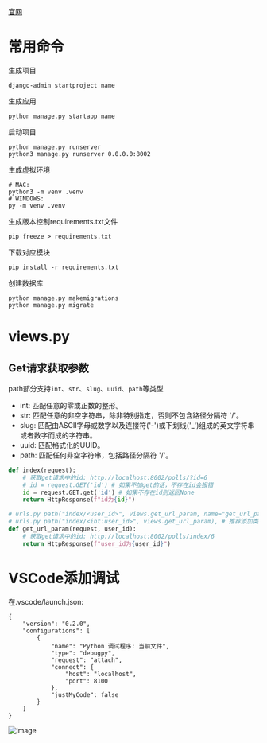 [官网](https://docs.djangoproject.com/zh-hans/5.1/)

# 常用命令
生成项目
```shell
django-admin startproject name
```
生成应用
```shell
python manage.py startapp name
```
启动项目
```shell
python manage.py runserver
python3 manage.py runserver 0.0.0.0:8002 
```
生成虚拟环境
```
# MAC:
python3 -m venv .venv
# WINDOWS:
py -m venv .venv
```
生成版本控制requirements.txt文件
```shell
pip freeze > requirements.txt
```
下载对应模块
```shell
pip install -r requirements.txt
```
创建数据库
```shell
python manage.py makemigrations
python manage.py migrate
```

# views.py
## Get请求获取参数
path部分支持`int`、`str`、`slug`、`uuid`、`path`等类型<br>
* int: 匹配任意的零或正数的整形。
* str: 匹配任意的非空字符串，除非特别指定，否则不包含路径分隔符 '/'。
* slug: 匹配由ASCII字母或数字以及连接符('-')或下划线('_')组成的英文字符串或者数字而成的字符串。
* uuid: 匹配格式化的UUID。
* path: 匹配任何非空字符串，包括路径分隔符 '/'。

```python
def index(request):
    # 获取get请求中的id: http://localhost:8002/polls/?id=6
    # id = request.GET('id') # 如果不加get的话，不存在id会报错
    id = request.GET.get('id') # 如果不存在id则返回None
    return HttpResponse(f"id为{id}")

# urls.py path("index/<user_id>", views.get_url_param, name="get_url_param"),
# urls.py path("index/<int:user_id>", views.get_url_param), # 推荐添加类型，如果不是整形则返回404
def get_url_param(request, user_id):
    # 获取get请求中的id: http://localhost:8002/polls/index/6
    return HttpResponse(f"user_id为{user_id}")
```

# VSCode添加调试
在.vscode/launch.json:
```
{
    "version": "0.2.0",
    "configurations": [
        {
            "name": "Python 调试程序: 当前文件",
            "type": "debugpy",
            "request": "attach",
            "connect": {
                "host": "localhost",
                "port": 8100
            },
            "justMyCode": false
        }
    ]
}
```
![image](https://github.com/user-attachments/assets/c5e206e2-85ae-42cf-ba2f-d6a0716b5c0e)

